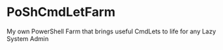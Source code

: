# PoShCmdLetFarm
My own PowerShell Farm that brings useful CmdLets to life for any Lazy System Admin
